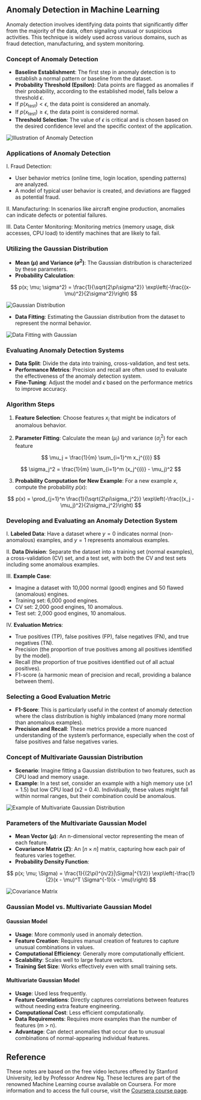 ## Anomaly Detection in Machine Learning

Anomaly detection involves identifying data points that significantly differ from the majority of the data, often signaling unusual or suspicious activities. This technique is widely used across various domains, such as fraud detection, manufacturing, and system monitoring.

### Concept of Anomaly Detection

- **Baseline Establishment**: The first step in anomaly detection is to establish a normal pattern or baseline from the dataset.
- **Probability Threshold (Epsilon)**: Data points are flagged as anomalies if their probability, according to the established model, falls below a threshold $\epsilon$.
- If $p(x_{\text{test}}) < \epsilon$, the data point is considered an anomaly.
- If $p(x_{\text{test}}) \geq \epsilon$, the data point is considered normal.
- **Threshold Selection**: The value of $\epsilon$ is critical and is chosen based on the desired confidence level and the specific context of the application.

![Illustration of Anomaly Detection](https://github.com/djeada/Stanford-Machine-Learning/blob/main/slides/resources/anomaly.png)

### Applications of Anomaly Detection

I. Fraud Detection:

- User behavior metrics (online time, login location, spending patterns) are analyzed.
- A model of typical user behavior is created, and deviations are flagged as potential fraud.

II. Manufacturing: In scenarios like aircraft engine production, anomalies can indicate defects or potential failures.

III. Data Center Monitoring: Monitoring metrics (memory usage, disk accesses, CPU load) to identify machines that are likely to fail.

### Utilizing the Gaussian Distribution

- **Mean ($\mu$) and Variance ($\sigma^2$)**: The Gaussian distribution is characterized by these parameters.
- **Probability Calculation**:
  
$$
p(x; \mu; \sigma^2) = \frac{1}{\sqrt{2\pi\sigma^2}} \exp\left(-\frac{(x-\mu)^2}{2\sigma^2}\right)
$$
  
![Gaussian Distribution](https://github.com/djeada/Stanford-Machine-Learning/blob/main/slides/resources/gaussian.png)

- **Data Fitting**: Estimating the Gaussian distribution from the dataset to represent the normal behavior.

![Data Fitting with Gaussian](https://github.com/djeada/Stanford-Machine-Learning/blob/main/slides/resources/data_fit.png)

### Evaluating Anomaly Detection Systems

- **Data Split**: Divide the data into training, cross-validation, and test sets.
- **Performance Metrics**: Precision and recall are often used to evaluate the effectiveness of the anomaly detection system.
- **Fine-Tuning**: Adjust the model and $\epsilon$ based on the performance metrics to improve accuracy.

### Algorithm Steps

1. **Feature Selection**: Choose features $x_i$ that might be indicators of anomalous behavior.

2. **Parameter Fitting**: Calculate the mean ($\mu_j$) and variance ($\sigma_j^2$) for each feature
     
$$
\mu_j = \frac{1}{m} \sum_{i=1}^m x_j^{(i)}
$$

$$
\sigma_j^2 = \frac{1}{m} \sum_{i=1}^m (x_j^{(i)} - \mu_j)^2
$$

3. **Probability Computation for New Example**: For a new example $x$, compute the probability $p(x)$:

$$
p(x) = \prod_{j=1}^n \frac{1}{\sqrt{2\pi\sigma_j^2}} \exp\left(-\frac{(x_j - \mu_j)^2}{2\sigma_j^2}\right)
$$

### Developing and Evaluating an Anomaly Detection System

I. **Labeled Data**: Have a dataset where $y=0$ indicates normal (non-anomalous) examples, and $y=1$ represents anomalous examples.

II. **Data Division**: Separate the dataset into a training set (normal examples), a cross-validation (CV) set, and a test set, with both the CV and test sets including some anomalous examples.

III. **Example Case**:

- Imagine a dataset with 10,000 normal (good) engines and 50 flawed (anomalous) engines.
- Training set: 6,000 good engines.
- CV set: 2,000 good engines, 10 anomalous.
- Test set: 2,000 good engines, 10 anomalous.

IV. **Evaluation Metrics**:

- True positives (TP), false positives (FP), false negatives (FN), and true negatives (TN).
- Precision (the proportion of true positives among all positives identified by the model).
- Recall (the proportion of true positives identified out of all actual positives).
- F1-score (a harmonic mean of precision and recall, providing a balance between them).

### Selecting a Good Evaluation Metric

- **F1-Score**: This is particularly useful in the context of anomaly detection where the class distribution is highly imbalanced (many more normal than anomalous examples).
- **Precision and Recall**: These metrics provide a more nuanced understanding of the system’s performance, especially when the cost of false positives and false negatives varies.

### Concept of Multivariate Gaussian Distribution

- **Scenario**: Imagine fitting a Gaussian distribution to two features, such as CPU load and memory usage.
- **Example**: In a test set, consider an example with a high memory use (x1 = 1.5) but low CPU load (x2 = 0.4). Individually, these values might fall within normal ranges, but their combination could be anomalous.

![Example of Multivariate Gaussian Distribution](https://github.com/djeada/Stanford-Machine-Learning/blob/main/slides/resources/mult_gauss.png)

### Parameters of the Multivariate Gaussian Model

- **Mean Vector ($\mu$)**: An n-dimensional vector representing the mean of each feature.
- **Covariance Matrix ($\Sigma$)**: An $[n \times n]$ matrix, capturing how each pair of features varies together.
- **Probability Density Function**:

$$
p(x; \mu; \Sigma) = \frac{1}{(2\pi)^{n/2}|\Sigma|^{1/2}} \exp\left(-\frac{1}{2}(x - \mu)^T \Sigma^{-1}(x - \mu)\right)
$$
  
![Covariance Matrix](https://github.com/djeada/Stanford-Machine-Learning/blob/main/slides/resources/cov_matrix_sigma.png)

### Gaussian Model vs. Multivariate Gaussian Model

#### Gaussian Model

- **Usage**: More commonly used in anomaly detection.
- **Feature Creation**: Requires manual creation of features to capture unusual combinations in values.
- **Computational Efficiency**: Generally more computationally efficient.
- **Scalability**: Scales well to large feature vectors.
- **Training Set Size**: Works effectively even with small training sets.

#### Multivariate Gaussian Model

- **Usage**: Used less frequently.
- **Feature Correlations**: Directly captures correlations between features without needing extra feature engineering.
- **Computational Cost**: Less efficient computationally.
- **Data Requirements**: Requires more examples than the number of features (m > n).
- **Advantage**: Can detect anomalies that occur due to unusual combinations of normal-appearing individual features.

## Reference

These notes are based on the free video lectures offered by Stanford University, led by Professor Andrew Ng. These lectures are part of the renowned Machine Learning course available on Coursera. For more information and to access the full course, visit the [Coursera course page](https://www.coursera.org/learn/machine-learning).
